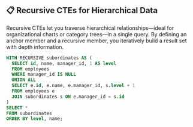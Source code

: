 ## 📋 Recursive CTEs for Hierarchical Data

Recursive CTEs let you traverse hierarchical relationships—ideal for organizational charts or category trees—in a single query. By defining an anchor member and a recursive member, you iteratively build a result set with depth information.

```sql
WITH RECURSIVE subordinates AS (
  SELECT id, name, manager_id, 1 AS level
  FROM employees
  WHERE manager_id IS NULL
  UNION ALL
  SELECT e.id, e.name, e.manager_id, s.level + 1
  FROM employees e
  JOIN subordinates s ON e.manager_id = s.id
)
SELECT *
FROM subordinates
ORDER BY level, name;
```
